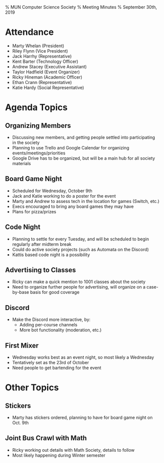 % MUN Computer Science Society
% Meeting Minutes
% September 30th, 2019

# Attendance

* Marty Whelan (President)
* Riley Flynn (Vice President)
* Jack Harrhy (Representative)
* Kent Barter (Technology Officer)
* Andrew Stacey (Executive Assistant)
* Taylor Hadfield (Event Organizer)
* Ricky Hineman (Academic Officer)
* Ethan Crann (Representative)
* Katie Hardy (Social Representative)

# Agenda Topics

## Organizing Members
- Discussing new members, and getting people settled into participating in the society
- Planning to use Trello and Google Calendar for organizing events/meetings/priorities
- Google Drive has to be organized, but will be a main hub for all society materials

## Board Game Night
- Scheduled for Wednesday, October 9th
- Jack and Katie working to do a poster for the event
- Marty and Andrew to assess tech in the location for games (Switch, etc.)
- Execs encouraged to bring any board games they may have
- Plans for pizza/prizes

## Code Night
- Planning to settle for every Tuesday, and will be scheduled to begin regularly after midterm break
- Could do active society projects (such as Automata on the Discord)
- Kattis based code night is a possibility

## Advertising to Classes
- Ricky can make a quick mention to 1001 classes about the society
- Need to organize further people for advertising, will organize on a case-by-base basis for good coverage

## Discord
- Make the Discord more interactive, by:
    * Adding per-course channels
    * More bot functionality (moderation, etc.)

## First Mixer
- Wednesday works best as an event night, so most likely a Wednesday
- Tentatively set as the 23rd of October
- Need people to get bartending for the event

# Other Topics

## Stickers
- Marty has stickers ordered, planning to have for board game night on Oct. 9th

## Joint Bus Crawl with Math
- Ricky working out details with Math Society, details to follow
- Most likely happening during Winter semester
